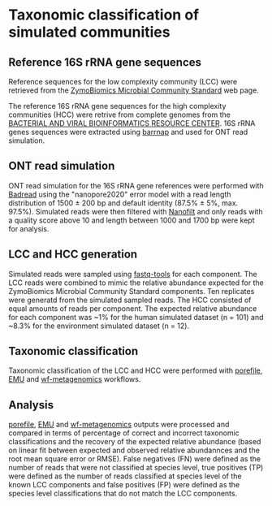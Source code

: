 # Taxonomic classification of simulated communities

## **Reference 16S rRNA gene sequences**
Reference sequences for the low complexity community (LCC) were retrieved from the [ZymoBiomics Microbial Community Standard](https://files.zymoresearch.com/protocols/_d6300_zymobiomics_microbial_community_standard.pdf) web page.

The reference 16S rRNA gene sequences for the high complexity communities (HCC) were retrive from complete genomes from the [BACTERIAL AND VIRAL BIOINFORMATICS RESOURCE CENTER](https://www.bv-brc.org/view/Bacteria/2#view_tab=genomes). 16S rRNA genes sequences were extracted using [barrnap](https://github.com/tseemann/barrnap) and used for ONT read simulation.

## **ONT read simulation**
ONT read simulation for the 16S rRNA gene references were performed with [Badread](https://github.com/rrwick/Badread) using the "nanopore2020" error model with a read length distribution of 1500 ± 200 bp and default identity (87.5% ± 5%, max. 97.5%).
Simulated reads were then filtered with [Nanofilt](https://github.com/wdecoster/nanofilt) and only reads with a quality score above 10 and length between 1000 and 1700 bp were kept for analysis.

## **LCC and HCC generation**
Simulated reads were sampled using [fastq-tools](https://github.com/dcjones/fastq-tools) for each component. The LCC reads were combined to mimic the relative abundance expected for the ZymoBiomics Microbial Community Standard components. Ten replicates were generatd from the simulated sampled reads. 
The HCC consisted of equal amounts of reads per component. The expected relative abundance for each component was ~1% for the human simulated dataset (n = 101) and ~8.3% for the environment simulated dataset (n = 12).

## **Taxonomic classification**
Taxonomic classification of the LCC and HCC were performed with [porefile](https://github.com/microgenlab/porefile), [EMU](https://gitlab.com/treangenlab/emu) and [wf-metagenomics](https://github.com/epi2me-labs/wf-metagenomics) workflows.

## **Analysis**
[porefile](https://github.com/microgenlab/porefile), [EMU](https://gitlab.com/treangenlab/emu) and [wf-metagenomics](https://github.com/epi2me-labs/wf-metagenomics) outputs were processed and compared in terms of percentage of correct and incorrect taxonomic classifications and the recovery of the expected relative abundance (based on linear fit between expected and observed relative abundannces and the root mean square error or RMSE). False negatives (FN) were defined as the number of reads that were not classified at species level, true positives (TP) were defined as the number of reads classified at species level of the known LCC components and false positives (FP) were defined as the species level classifications that do not match the LCC components.
